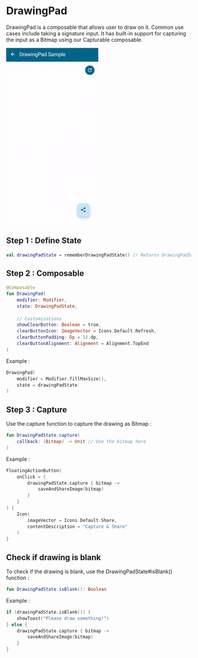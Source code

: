 # DrawingPad

DrawingPad is a composable that allows user to draw on it. Common use cases include taking a signature input. It has built-in support for capturing the input as a Bitmap using our Capturable composable.

<img src="assets/DrawingPadSample.gif" title="" alt="" width="250">

## Step 1 : Define State

```kotlin
val drawingPadState = rememberDrawingPadState() // Returns DrawingPadState
```

## Step 2 : Composable

```kotlin
@Composable
fun DrawingPad(
    modifier: Modifier,
    state: DrawingPadState,

    // Customizations
    showClearButton: Boolean = true,
    clearButtonIcon: ImageVector = Icons.Default.Refresh,
    clearButtonPadding: Dp = 12.dp,
    clearButtonAlignment: Alignment = Alignment.TopEnd
)
```

Example :

```kotlin
DrawingPad(
    modifier = Modifier.fillMaxSize(),
    state = drawingPadState
)
```

## Step 3 : Capture

Use the capture function to capture the drawing as Bitmap :

```kotlin
fun DrawingPadState.capture(
    callback: (Bitmap) -> Unit // Use the bitmap here
)
```

Example :

```kotlin
FloatingActionButton(
    onClick = {
        drawingPadState.capture { bitmap ->
            saveAndShareImage(bitmap)
        }
    }
) {
    Icon(
        imageVector = Icons.Default.Share,
        contentDescription = "Capture & Share"
    )
}
```

## Check if drawing is blank

To check if the drawing is blank, use the DrawingPadState#isBlank() function :

```kotlin
fun DrawingPadState.isBlank(): Boolean
```

Example :

```kotlin
if (drawingPadState.isBlank()) {
    showToast("Please draw something!")
} else {
    drawingPadState.capture { bitmap ->
        saveAndShareImage(bitmap)
    }
}
```
